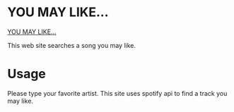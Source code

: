 # YOU MAY LIKE...

[YOU MAY LIKE...](https://youmaylike.herokuapp.com/YML/)

This web site searches a song you may like.

# Usage 

Please type your favorite artist. This site uses spotify api to find a track you may like.

